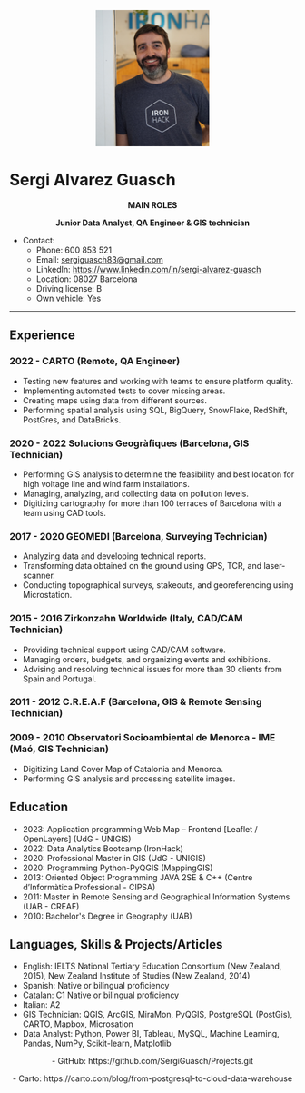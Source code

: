 <p align="center">
  <img src="https://github.com/SergiGuasch/sergiguasch/blob/main/profile.jpg" width="200" height="240">
</p>

# Sergi Alvarez Guasch

**<p align="center">MAIN ROLES</p>**
**<p align="center">**Junior Data Analyst,  QA Engineer &  GIS technician**</p>**

- Contact: 
  - Phone: 600 853 521 
  - Email: sergiguasch83@gmail.com
  - LinkedIn: https://www.linkedin.com/in/sergi-alvarez-guasch                   
  - Location: 08027 Barcelona 
  - Driving license: B 
  - Own vehicle: Yes
-----
## Experience 

### 2022 - CARTO (Remote, QA Engineer)    
- Testing new features and working with teams to ensure platform quality.
- Implementing automated tests to cover missing areas.
- Creating maps using data from different sources.
- Performing spatial analysis using SQL, BigQuery, SnowFlake, RedShift, PostGres, and DataBricks.

### 2020 - 2022 Solucions Geogràfiques (Barcelona, GIS Technician)
- Performing GIS analysis to determine the feasibility and best location for high voltage line and wind farm installations.
- Managing, analyzing, and collecting data on pollution levels.
- Digitizing cartography for more than 100 terraces of Barcelona with a team using CAD tools.

### 2017 - 2020 GEOMEDI (Barcelona, Surveying Technician)
- Analyzing data and developing technical reports.
- Transforming data obtained on the ground using GPS, TCR, and laser-scanner.
- Conducting topographical surveys, stakeouts, and georeferencing using Microstation.

### 2015 - 2016 Zirkonzahn Worldwide (Italy, CAD/CAM Technician)
- Providing technical support using CAD/CAM software.
- Managing orders, budgets, and organizing events and exhibitions.
- Advising and resolving technical issues for more than 30 clients from Spain and Portugal.

### 2011 - 2012 C.R.E.A.F (Barcelona, GIS & Remote Sensing Technician)
### 2009 - 2010 Observatori Socioambiental de Menorca - IME (Maó, GIS Technician)
- Digitizing Land Cover Map of Catalonia and Menorca.
- Performing GIS analysis and processing satellite images.

## Education 
- 2023: Application programming Web Map – Frontend [Leaflet / OpenLayers] (UdG - UNIGIS)
- 2022: Data Analytics Bootcamp (IronHack)
- 2020: Professional Master in GIS (UdG - UNIGIS)
- 2020: Programming Python-PyQGIS (MappingGIS)
- 2013: Oriented Object Programming JAVA 2SE & C++ (Centre d’Informàtica Professional - CIPSA)
- 2011: Master in Remote Sensing and Geographical Information Systems (UAB - CREAF)
- 2010: Bachelor's Degree in Geography (UAB)

## Languages, Skills & Projects/Articles

- English: IELTS National Tertiary Education Consortium (New Zealand, 2015), New Zealand Institute of Studies (New Zealand, 2014)
- Spanish: Native or bilingual proficiency
- Catalan: C1 Native or bilingual proficiency
- Italian: A2    
- GIS Technician: QGIS, ArcGIS, MiraMon, PyQGIS, PostgreSQL (PostGis), CARTO, Mapbox, Microsation
- Data Analyst: Python, Power BI, Tableau, MySQL, Machine Learning, Pandas, NumPy, Scikit-learn, Matplotlib
  
<p align="center">- GitHub: https://github.com/SergiGuasch/Projects.git </p>                               
<p align="center">- Carto: https://carto.com/blog/from-postgresql-to-cloud-data-warehouse </p> 
